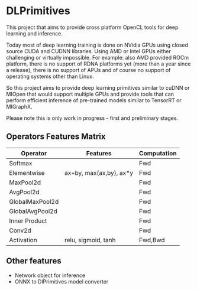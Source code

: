 # DLPrimitives

This project that aims to provide cross platform OpenCL tools for deep learning and inference.

Today most of deep learning training is done on NVidia GPUs using closed source CUDA and CUDNN libraries.
Using AMD or Intel GPUs either challenging or virtually impossible.
For example: also AMD provided ROCm platform, there is no support of RDNA platforms yet (more than a year since a release),
there is no support of APUs and of course no support 
of operating systems other than Linux.

So this project aims to provide deep learning primitives similar to cuDNN or MIOpen that would support
multiple GPUs and provide tools that can perform efficient inference of pre-trained models similar to TensorRT or MIGraphX.

Please note this is only work in progress - first and preliminary stages.

## Operators Features Matrix

|Operator               |Features                   | Computation       |
|-----------------------|---------------------------|-------------------|
|Softmax                |                           | Fwd               |
|Elementwise            | ax+by, max(ax,by), ax\*y  | Fwd               |
|MaxPool2d              |                           | Fwd               |
|AvgPool2d              |                           | Fwd               |
|GlobalMaxPool2d        |                           | Fwd               |
|GlobalAvgPool2d        |                           | Fwd               |
|Inner Product          |                           | Fwd               |
|Conv2d                 |                           | Fwd               |
|Activation             | relu, sigmoid, tanh       | Fwd,Bwd           |

## Other features

- Network object for inference
- ONNX to DlPrimitives model converter
